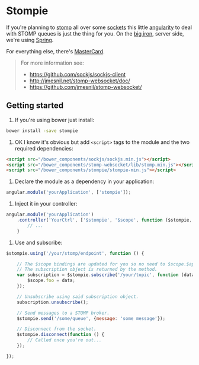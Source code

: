 # Stompie

If you're planning to [stomp](http://jmesnil.net/stomp-websocket/doc/) all over some [sockets](https://github.com/sockjs/sockjs-client) this little [angularity](https://angularjs.org) to deal with STOMP queues is
just the thing for you. On the [big iron](http://en.wikipedia.org/wiki/Big_iron), server side, we're using [Spring](http://docs.spring.io/spring/docs/current/spring-framework-reference/html/websocket.html#websocket-stomp-enable).

For everything else, there's [MasterCard](http://en.wikipedia.org/wiki/MasterCard#Advertising).

> For more information see:
> * https://github.com/sockjs/sockjs-client
> * http://jmesnil.net/stomp-websocket/doc/
> * https://github.com/jmesnil/stomp-websocket/

## Getting started

1. If you're using bower just install:

```bash
bower install -save stompie
```

1. OK I know it's obvious but add `<script>` tags to the module and the two required dependencies:

```html
<script src="/bower_components/sockjs/sockjs.min.js"></script>
<script src="/bower_components/stomp-websocket/lib/stomp.min.js"></script>
<script src="/bower_components/stompie/stompie-min.js"></script>
```

1. Declare the module as a dependency in your application:

```js
angular.module('yourApplication', ['stompie']);
```

1. Inject it in your controller:

```js
angular.module('yourApplication')
    .controller('YourCtrl', ['$stompie', '$scope', function ($stompie, $scope) {
        // ...
    }
```

1. Use and subscribe:

```js
$stompie.using('/your/stomp/endpoint', function () {

    // The $scope bindings are updated for you so no need to $scope.$apply.
    // The subscription object is returned by the method.
    var subscription = $stompie.subscribe('/your/topic', function (data) {
        $scope.foo = data;
    });

    // Unsubscribe using said subscription object.
    subscription.unsubscribe();

    // Send messages to a STOMP broker.
    $stompie.send('/some/queue', {message: 'some message'});

    // Disconnect from the socket.
    $stompie.disconnect(function () {
        // Called once you're out...
    });

});
```